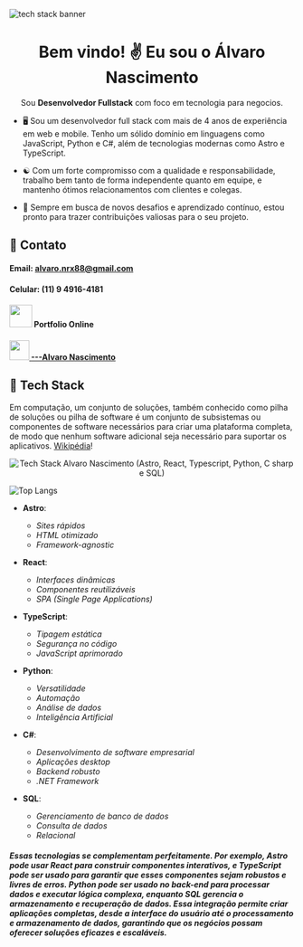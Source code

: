 
![tech stack banner](https://kphlyejmohszzhqnexpf.supabase.co/storage/v1/object/sign/oxx-assets/banner_techstack.jpg?token=eyJhbGciOiJIUzI1NiIsInR5cCI6IkpXVCJ9.eyJ1cmwiOiJveHgtYXNzZXRzL2Jhbm5lcl90ZWNoc3RhY2suanBnIiwiaWF0IjoxNzIzODc1OTg1LCJleHAiOjE3NTU0MTE5ODV9.cIYI6jqHTX6QZL_v2LJ7FlppHAVww0m8crSnJ-LIqkk&t=2024-08-17T06%3A13%3A05.968Z)

<h1 align='center'>Bem vindo! ✌️ Eu sou o Álvaro Nascimento</h1>

<p align='center'> Sou <b>Desenvolvedor Fullstack</b> com foco em tecnologia para negocios. </p>

 - 🖥️ Sou um desenvolvedor full stack com mais de 4 anos de experiência em web e mobile. Tenho um sólido domínio em linguagens como JavaScript, Python e C#, além de tecnologias modernas como Astro e TypeScript.
 
 - ☯️ Com um forte compromisso com a qualidade e responsabilidade, trabalho bem tanto de forma independente quanto em equipe, e mantenho ótimos relacionamentos com clientes e colegas.
 
 - 🏹 Sempre em busca de novos desafios e aprendizado contínuo, estou pronto para trazer contribuições valiosas para o seu projeto.

## 📠 Contato
#### Email: alvaro.nrx88@gmail.com
#### Celular: (11) 9 4916-4181
#### <a>  <img width="40" src="https://kphlyejmohszzhqnexpf.supabase.co/storage/v1/object/sign/oxx-assets/oxx_logo.png?token=eyJhbGciOiJIUzI1NiIsInR5cCI6IkpXVCJ9.eyJ1cmwiOiJveHgtYXNzZXRzL294eF9sb2dvLnBuZyIsImlhdCI6MTcyMzg3NzI2NywiZXhwIjoxNzU1NDEzMjY3fQ.Q3KSkdIuWwluddO7MEPfK6RcbAflmVBSpcuPV0OgAZI&t=2024-08-17T06%3A34%3A28.037Z" /> Portfolio Online </a>
#### <a href="https://www.linkedin.com/in/alvaro-nascimento-986407286/"> <img width="35" src="https://upload.wikimedia.org/wikipedia/commons/8/81/LinkedIn_icon.svg" />  ---Alvaro Nascimento <a>



## 🧩 Tech Stack
Em computação, um conjunto de soluções, também conhecido como pilha de soluções ou pilha de software é um conjunto de subsistemas ou componentes de software necessários para criar uma plataforma completa, de modo que nenhum software adicional seja necessário para suportar os aplicativos. [Wikipédia](https://pt.wikipedia.org/wiki/Conjunto_de_solu%C3%A7%C3%B5es_(computa%C3%A7%C3%A3o))!


<p align="center">
  <img src="https://kphlyejmohszzhqnexpf.supabase.co/storage/v1/object/sign/oxx-assets/OxxTechStack.png?token=eyJhbGciOiJIUzI1NiIsInR5cCI6IkpXVCJ9.eyJ1cmwiOiJveHgtYXNzZXRzL094eFRlY2hTdGFjay5wbmciLCJpYXQiOjE3MjM4NzUxMDksImV4cCI6MTc1NTQxMTEwOX0._N5Bp4AjjBaozlXdqTSrnonRNuDGWPa5Q0NMAa5qxEY&t=2024-08-17T05%3A58%3A30.026Z" alt="Tech  Stack Alvaro Nascimento (Astro, React, Typescript, Python, C sharp e SQL)" />
</p>

![Top Langs](https://github-readme-stats.vercel.app/api/top-langs/?username=alvaro-alves-oxx&hide=javascript,css,scss,html&theme=tokyonight)

- **Astro**:  
  - *Sites rápidos*  
  - *HTML otimizado*  
  - *Framework-agnostic*

- **React**:  
  - *Interfaces dinâmicas*  
  - *Componentes reutilizáveis*  
  - *SPA (Single Page Applications)*

- **TypeScript**:  
  - *Tipagem estática*  
  - *Segurança no código*  
  - *JavaScript aprimorado*

- **Python**:  
  - *Versatilidade*  
  - *Automação*  
  - *Análise de dados*  
  - *Inteligência Artificial*

- **C#**:  
  - *Desenvolvimento de software empresarial*  
  - *Aplicações desktop*  
  - *Backend robusto*  
  - *.NET Framework*

- **SQL**:  
  - *Gerenciamento de banco de dados*  
  - *Consulta de dados*  
  - *Relacional*

##### Essas tecnologias se complementam perfeitamente. Por exemplo, Astro pode usar React para construir componentes interativos, e TypeScript pode ser usado para garantir que esses componentes sejam robustos e livres de erros. Python pode ser usado no back-end para processar dados e executar lógica complexa, enquanto SQL gerencia o armazenamento e recuperação de dados. Essa integração permite criar aplicações completas, desde a interface do usuário até o processamento e armazenamento de dados, garantindo que os negócios possam oferecer soluções eficazes e escaláveis.